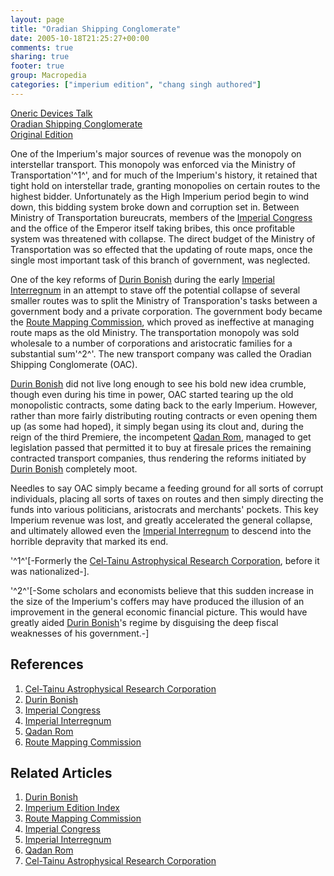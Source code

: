 ```yaml
---
layout: page
title: "Oradian Shipping Conglomerate"
date: 2005-10-18T21:25:27+00:00
comments: true
sharing: true
footer: true
group: Macropedia
categories: ["imperium edition", "chang singh authored"]
---
```


<div class='row'>
	<div class='col-md-4'><a href='/macropedia/oneric-devices-talk'>Oneric Devices Talk</a></div>
	<div class='col-md-4'><a href='/macropedia/oradian-shipping-conglomerate'>Oradian Shipping Conglomerate</a></div>
	<div class='col-md-4'><a href='/macropedia/original-edition'>Original Edition</a></div>
</div>


One of the Imperium's major sources of revenue was the monopoly on interstellar transport.  This monopoly was enforced via the Ministry of Transportation'^1^', and for much of the Imperium's history, it retained that tight hold on interstellar trade, granting monopolies on certain routes to the highest bidder.  Unfortunately as the High Imperium period begin to wind down, this bidding system broke down and corruption set in.  Between Ministry of Transportation bureucrats, members of the [Imperial Congress](/macropedia/imperial-congress) and the office of the Emperor itself taking bribes, this once profitable system was threatened with collapse.  The direct budget of the Ministry of Transportation was so effected that the updating of route maps, once the single most important task of this branch of government, was neglected.

One of the key reforms of [Durin Bonish](/macropedia/durin-bonish) during the early [Imperial Interregnum](/macropedia/imperial-interregnum) in an attempt to stave off the potential collapse of several smaller routes was to split the Ministry of Transporation's tasks between a government body and a private corporation.  The government body became the [Route Mapping Commission](/macropedia/route-mapping-commission), which proved as ineffective at managing route maps as the old Ministry.  The transportation monopoly was sold wholesale to a number of corporations and aristocratic families for a substantial sum'^2^'.  The new transport company was called the Oradian Shipping Conglomerate (OAC).

[Durin Bonish](/macropedia/durin-bonish) did not live long enough to see his bold new idea crumble, though even during his time in power, OAC started tearing up the old monopolistic contracts, some dating back to the early Imperium.  However, rather than more fairly distributing routing contracts or even opening them up (as some had hoped), it simply began using its clout and, during the reign of the third Premiere, the incompetent [Qadan Rom](/macropedia/qadan-rom), managed to get legislation passed that permitted it to buy at firesale prices the remaining contracted transport companies, thus rendering the reforms initiated by [Durin Bonish](/macropedia/durin-bonish) completely moot.

Needles to say OAC simply became a feeding ground for all sorts of corrupt individuals, placing all sorts of taxes on routes and then simply directing the funds into various politicians, aristocrats and merchants' pockets.  This key Imperium revenue was lost, and greatly accelerated the general collapse, and ultimately allowed even the [Imperial Interregnum](/macropedia/imperial-interregnum) to descend into the horrible depravity that marked its end.

'^1^'[-Formerly the [Cel-Tainu Astrophysical Research Corporation](/macropedia/celtainu), before it was nationalized-].

'^2^'[-Some scholars and economists believe that this sudden increase in the size of the Imperium's coffers may have produced the illusion of an improvement in the general economic financial picture.  This would have greatly aided [Durin Bonish](/macropedia/durin-bonish)'s regime by disguising the deep fiscal weaknesses of his government.-]

## References
1. [Cel-Tainu Astrophysical Research Corporation](/macropedia/celtainu)
1. [Durin Bonish](/macropedia/durin-bonish)
1. [Imperial Congress](/macropedia/imperial-congress)
1. [Imperial Interregnum](/macropedia/imperial-interregnum)
1. [Qadan Rom](/macropedia/qadan-rom)
1. [Route Mapping Commission](/macropedia/route-mapping-commission)

## Related Articles

1. [Durin Bonish](/macropedia/durin-bonish)
2. [Imperium Edition Index](/macropedia/imperium-edition-index)
3. [Route Mapping Commission](/macropedia/route-mapping-commission)
4. [Imperial Congress](/macropedia/imperial-congress)
5. [Imperial Interregnum](/macropedia/imperial-interregnum)
6. [Qadan Rom](/macropedia/qadan-rom)
7. [Cel-Tainu Astrophysical Research Corporation](/macropedia/celtainu)



 
